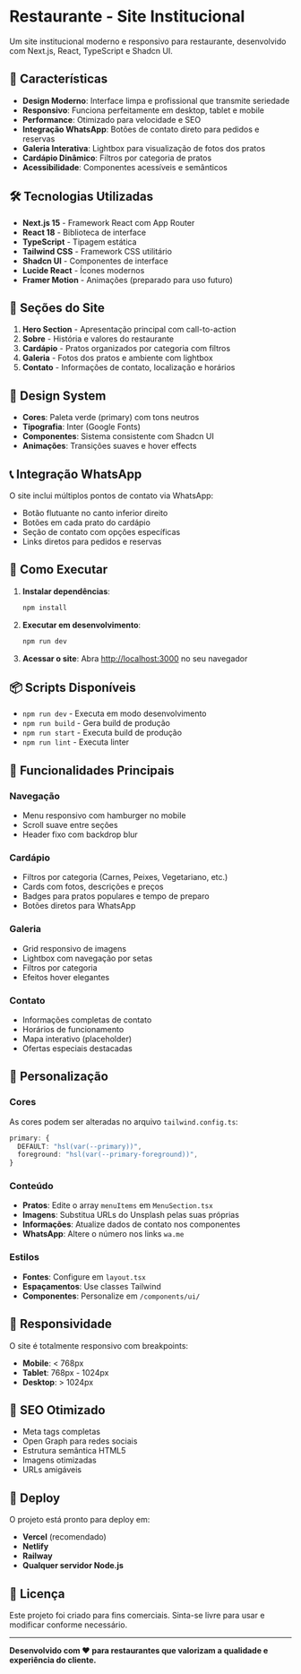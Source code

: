# Restaurante - Site Institucional

Um site institucional moderno e responsivo para restaurante, desenvolvido com Next.js, React, TypeScript e Shadcn UI.

## 🚀 Características

- **Design Moderno**: Interface limpa e profissional que transmite seriedade
- **Responsivo**: Funciona perfeitamente em desktop, tablet e mobile
- **Performance**: Otimizado para velocidade e SEO
- **Integração WhatsApp**: Botões de contato direto para pedidos e reservas
- **Galeria Interativa**: Lightbox para visualização de fotos dos pratos
- **Cardápio Dinâmico**: Filtros por categoria de pratos
- **Acessibilidade**: Componentes acessíveis e semânticos

## 🛠️ Tecnologias Utilizadas

- **Next.js 15** - Framework React com App Router
- **React 18** - Biblioteca de interface
- **TypeScript** - Tipagem estática
- **Tailwind CSS** - Framework CSS utilitário
- **Shadcn UI** - Componentes de interface
- **Lucide React** - Ícones modernos
- **Framer Motion** - Animações (preparado para uso futuro)

## 📱 Seções do Site

1. **Hero Section** - Apresentação principal com call-to-action
2. **Sobre** - História e valores do restaurante
3. **Cardápio** - Pratos organizados por categoria com filtros
4. **Galeria** - Fotos dos pratos e ambiente com lightbox
5. **Contato** - Informações de contato, localização e horários

## 🎨 Design System

- **Cores**: Paleta verde (primary) com tons neutros
- **Tipografia**: Inter (Google Fonts)
- **Componentes**: Sistema consistente com Shadcn UI
- **Animações**: Transições suaves e hover effects

## 📞 Integração WhatsApp

O site inclui múltiplos pontos de contato via WhatsApp:
- Botão flutuante no canto inferior direito
- Botões em cada prato do cardápio
- Seção de contato com opções específicas
- Links diretos para pedidos e reservas

## 🚀 Como Executar

1. **Instalar dependências**:
   ```bash
   npm install
   ```

2. **Executar em desenvolvimento**:
   ```bash
   npm run dev
   ```

3. **Acessar o site**:
   Abra [http://localhost:3000](http://localhost:3000) no seu navegador

## 📦 Scripts Disponíveis

- `npm run dev` - Executa em modo desenvolvimento
- `npm run build` - Gera build de produção
- `npm run start` - Executa build de produção
- `npm run lint` - Executa linter

## 🎯 Funcionalidades Principais

### Navegação
- Menu responsivo com hamburger no mobile
- Scroll suave entre seções
- Header fixo com backdrop blur

### Cardápio
- Filtros por categoria (Carnes, Peixes, Vegetariano, etc.)
- Cards com fotos, descrições e preços
- Badges para pratos populares e tempo de preparo
- Botões diretos para WhatsApp

### Galeria
- Grid responsivo de imagens
- Lightbox com navegação por setas
- Filtros por categoria
- Efeitos hover elegantes

### Contato
- Informações completas de contato
- Horários de funcionamento
- Mapa interativo (placeholder)
- Ofertas especiais destacadas

## 🔧 Personalização

### Cores
As cores podem ser alteradas no arquivo `tailwind.config.ts`:
```typescript
primary: {
  DEFAULT: "hsl(var(--primary))",
  foreground: "hsl(var(--primary-foreground))",
}
```

### Conteúdo
- **Pratos**: Edite o array `menuItems` em `MenuSection.tsx`
- **Imagens**: Substitua URLs do Unsplash pelas suas próprias
- **Informações**: Atualize dados de contato nos componentes
- **WhatsApp**: Altere o número nos links `wa.me`

### Estilos
- **Fontes**: Configure em `layout.tsx`
- **Espaçamentos**: Use classes Tailwind
- **Componentes**: Personalize em `/components/ui/`

## 📱 Responsividade

O site é totalmente responsivo com breakpoints:
- **Mobile**: < 768px
- **Tablet**: 768px - 1024px  
- **Desktop**: > 1024px

## 🎨 SEO Otimizado

- Meta tags completas
- Open Graph para redes sociais
- Estrutura semântica HTML5
- Imagens otimizadas
- URLs amigáveis

## 🚀 Deploy

O projeto está pronto para deploy em:
- **Vercel** (recomendado)
- **Netlify**
- **Railway**
- **Qualquer servidor Node.js**

## 📄 Licença

Este projeto foi criado para fins comerciais. Sinta-se livre para usar e modificar conforme necessário.

---

**Desenvolvido com ❤️ para restaurantes que valorizam a qualidade e experiência do cliente.**